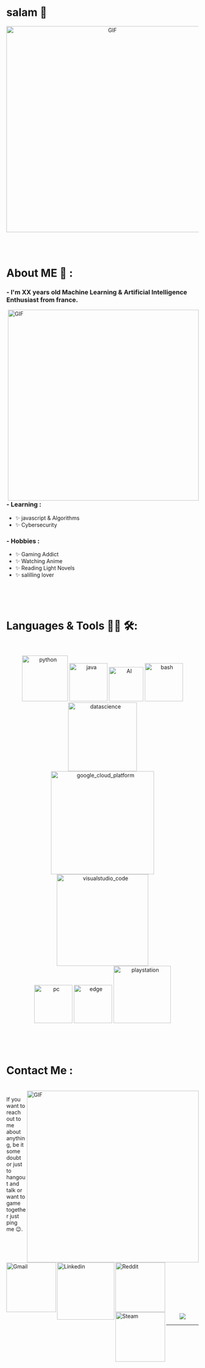 # salam 👋

<div align="center">
<img hight="300" width="540" alt="GIF" align="center" src="https://media1.tenor.com/images/51b1a4fa19893b8f341f5340d7748a20/tenor.gif">
</div>

</br>
</br>
</br>


# About ME 💬 :

### - I'm XX years  old Machine Learning & Artificial Intelligence Enthusiast from france.

<img hight="400" width="500" alt="GIF" align="right" src="https://th.bing.com/th/id/R.57101336ad331a3f315e7d676d2fa5c5?rik=A84lRg1yWewFpw&riu=http%3a%2f%2fgifimage.net%2fwp-content%2fuploads%2f2017%2f08%2fkurumi-tokisaki-gif-15.gif&ehk=dIufStAy0cyyVTQczcJx1OU8SklaRGNvm2Xe2wL4t3k%3d&risl=&pid=ImgRaw&r=0">

### - Learning :
- ✨ javascript & Algorithms
- ✨ Cybersecurity

### - Hobbies : 
- ✨ Gaming Addict
- ✨ Watching Anime
- ✨ Reading Light Novels
- ✨ salilling lover

</br>
</br>
</br>



# Languages & Tools 👨‍💻 🛠:
</br>

<p align="center">

<!-- For more icons please follow  https://github.com/MikeCodesDotNET/ColoredBadges -->
<img src="https://img.shields.io/badge/Python-FFD43B?style=for-the-badge&logo=python&logoColor=darkgreen" alt="python" width="120" hight="50">
<img src="https://img.shields.io/badge/JavaScript-323330?style=for-the-badge&logo=javascript&logoColor=F7DF1E" alt="java"  width="100" hight="50">
<img src="https://img.shields.io/badge/Amazon_AWS-FF9900?style=for-the-badge&logo=amazonaws&logoColor=white" alt="AI" width="90" hight="50">
<img src="https://img.shields.io/badge/HTML5-E34F26?style=for-the-badge&logo=html5&logoColor=white" alt="bash" width="100" hight="50">
<img src="https://img.shields.io/badge/MongoDB-white?style=for-the-badge&logo=mongodb&logoColor=4EA94B" alt="datascience" width="180" hight="50">
</br>
<img src="https://img.shields.io/badge/TypeScript-007ACC?style=for-the-badge&logo=typescript&logoColor=white" alt="google_cloud_platform" width="270" hight="50">
<img src="https://img.shields.io/badge/WebStorm-000000?style=for-the-badge&logo=WebStorm&logoColor=white" alt="visualstudio_code" width="240" hight="50">
</br>
<img src="https://img.shields.io/badge/Windows-0078D6?style=for-the-badge&logo=windows&logoColor=white" alt="pc" width="100" hight="50">
<img src="https://img.shields.io/badge/Brave-FF1B2D?style=for-the-badge&logo=Brave&logoColor=white" alt="edge" width="100" hight="50">
<img src="https://img.shields.io/badge/Kali_Linux-557C94?style=for-the-badge&logo=kali-linux&logoColor=white" alt="playstation" width="150" hight="50">
</p>
</br>
</br>
</br>



# Contact Me :

<p>
 </br>


<img hight="320" width="450" align="right" alt="GIF" src="https://pa1.narvii.com/5765/ad7b63f6c27d352b128038498784bb8bb6df35bc_hq.gif">


If you want to reach out to me about anything, be it some doubt or just to hangout and talk or want to game together just ping me 😉.

<a href="mailto:zertanaxpro@protonmail.com">
 <img align="left" alt="Gmail" width="130" hight="100" src="https://img.shields.io/badge/ProtonMail-8B89CC?style=for-the-badge&logo=protonmail&logoColor=white" />
</a>
<a href="https://discord.gg/asurafr">
  <img align="left" alt="Linkedin" width="150" hight="100" src="https://img.shields.io/badge/Discord-7289DA?style=for-the-badge&logo=discord&logoColor=white
" />
</br>
</br>
</br>
</a>
<a href="https://steamcommunity.com/profiles/zertanax/">
  <img align="left" alt=" Reddit" width="130" hight="100" src="https://img.shields.io/badge/Steam-000000?style=for-the-badge&logo=steam&logoColor=white
" />
</a>
<a href="https://steamcommunity.com/profiles/zertanax/">
  <img align="left" alt="Steam" width="130" hight="100" src="https://img.shields.io/badge/dialogflow-FF9800?style=for-the-badge&logo=dialogflow&logoColor=white" />
</a>
 </p>
 

</br>
</br>
</br>
</br>
</br>
</br>
</br>



<p align="center" >  
  <a href="https://github.com/anuraghazra/github-readme-stats"> 
<img  src="https://github-readme-stats.vercel.app/api?username=zertanax&show_icons=true&theme=radical"/>
  </a>
  </p>

*************
